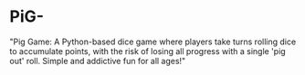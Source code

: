 # PiG-
"Pig Game: A Python-based dice game where players take turns rolling dice to accumulate points, with the risk of losing all progress with a single 'pig out' roll. Simple and addictive fun for all ages!"
